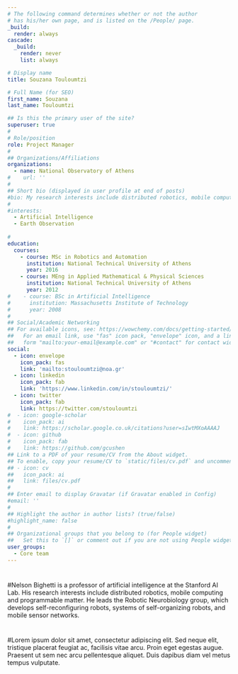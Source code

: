 ```yaml
---
# The following command determines whether or not the author
# has his/her own page, and is listed on the /People/ page.
_build:
  render: always
cascade:
  _build:
    render: never
    list: always

# Display name
title: Souzana Touloumtzi

# Full Name (for SEO)
first_name: Souzana 
last_name: Touloumtzi

## Is this the primary user of the site?
superuser: true
#
# Role/position
role: Project Manager
#
## Organizations/Affiliations
organizations:
  - name: National Observatory of Athens
#    url: ''
#
## Short bio (displayed in user profile at end of posts)
#bio: My research interests include distributed robotics, mobile computing and programmable matter.
#
#interests:
  - Artificial Intelligence
  - Earth Observation
  
#
education:
  courses:
    - course: MSc in Robotics and Automation
      institution: National Technical University of Athens
      year: 2016
    - course: MEng in Applied Mathematical & Physical Sciences
      institution: National Technical University of Athens
      year: 2012
#    - course: BSc in Artificial Intelligence
#      institution: Massachusetts Institute of Technology
#      year: 2008
#
## Social/Academic Networking
## For available icons, see: https://wowchemy.com/docs/getting-started/page-builder/#icons
##   For an email link, use "fas" icon pack, "envelope" icon, and a link in the
##   form "mailto:your-email@example.com" or "#contact" for contact widget.
social:
  - icon: envelope
    icon_pack: fas
    link: 'mailto:stouloumtzi@noa.gr'
  - icon: linkedin
    icon_pack: fab
    link: 'https://www.linkedin.com/in/stouloumtzi/'
  - icon: twitter
    icon_pack: fab
    link: https://twitter.com/stouloumtzi
#  - icon: google-scholar
#    icon_pack: ai
#    link: https://scholar.google.co.uk/citations?user=sIwtMXoAAAAJ
#  - icon: github
#    icon_pack: fab
#    link: https://github.com/gcushen
## Link to a PDF of your resume/CV from the About widget.
## To enable, copy your resume/CV to `static/files/cv.pdf` and uncomment the lines below.
## - icon: cv
##   icon_pack: ai
##   link: files/cv.pdf
#
## Enter email to display Gravatar (if Gravatar enabled in Config)
#email: ''
#
## Highlight the author in author lists? (true/false)
#highlight_name: false
#
## Organizational groups that you belong to (for People widget)
##   Set this to `[]` or comment out if you are not using People widget.
user_groups:
  - Core team
---
```

#
#Nelson Bighetti is a professor of artificial intelligence at the Stanford AI Lab. His research interests include distributed robotics, mobile computing and programmable matter. He leads the Robotic Neurobiology group, which develops self-reconfiguring robots, systems of self-organizing robots, and mobile sensor networks.
#
#Lorem ipsum dolor sit amet, consectetur adipiscing elit. Sed neque elit, tristique placerat feugiat ac, facilisis vitae arcu. Proin eget egestas augue. Praesent ut sem nec arcu pellentesque aliquet. Duis dapibus diam vel metus tempus vulputate.
